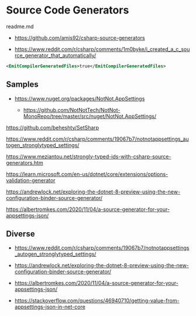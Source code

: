 # Source Code Generators

readme.md

*   https://github.com/amis92/csharp-source-generators


*   https://www.reddit.com/r/csharp/comments/1m0byke/i_created_a_c_source_generator_that_automatically/

```xml
<EmitCompilerGeneratedFiles>true</EmitCompilerGeneratedFiles>
```

## Samples

*   https://www.nuget.org/packages/NotNot.AppSettings

    *   https://github.com/NotNotTech/NotNot-MonoRepo/tree/master/src/nuget/NotNot.AppSettings/

https://github.com/beheshty/SetSharp


https://www.reddit.com/r/csharp/comments/19067b7/notnotappsettings_autogen_stronglytyped_settings/

https://www.meziantou.net/strongly-typed-ids-with-csharp-source-generators.htm

https://learn.microsoft.com/en-us/dotnet/core/extensions/options-validation-generator

https://andrewlock.net/exploring-the-dotnet-8-preview-using-the-new-configuration-binder-source-generator/

https://albertromkes.com/2020/11/04/a-source-generator-for-your-appsettings-json/


## Diverse 

*   https://www.reddit.com/r/csharp/comments/19067b7/notnotappsettings_autogen_stronglytyped_settings/

*   https://andrewlock.net/exploring-the-dotnet-8-preview-using-the-new-configuration-binder-source-generator/

*   https://albertromkes.com/2020/11/04/a-source-generator-for-your-appsettings-json/

*   https://stackoverflow.com/questions/46940710/getting-value-from-appsettings-json-in-net-core